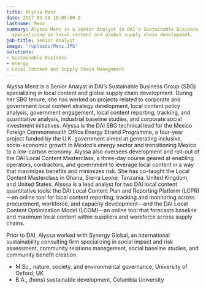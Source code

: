 ```yaml
---
title: Alyssa Menz
date: 2017-03-30 18:05:00 Z
lastname: Menz
summary: Alyssa Menz is a Senior Analyst in DAI’s Sustainable Business Group (SBG)
  specializing in local content and global supply chain development.
job-title: Senior Analyst
image: "/uploads/Menz.JPG"
solutions:
- Sustainable Business
- energy
- Local Content and Supply Chain Management
---
```


Alyssa Menz is a Senior Analyst in DAI’s Sustainable Business Group (SBG) specializing in local content and global supply chain development. During her SBG tenure, she has worked on projects related to corporate and government local content strategy development, local content policy analysis, government engagement, local content reporting, tracking, and quantitative analysis, industrial baseline studies, and corporate social investment initiatives. Alyssa is the DAI SBG technical lead for the Mexico Foreign Commonwealth Office Energy Strand Programme, a four-year project funded by the U.K. government aimed at generating inclusive, socio-economic growth in Mexico’s energy sector and transitioning Mexico to a low-carbon economy. Alyssa also oversees development and roll-out of the DAI Local Content Masterclass, a three-day course geared at enabling operators, contractors, and government to leverage local content in a way that maximizes benefits and minimizes risk. She has co-taught the Local Content Masterclass in Ghana, Sierra Leone, Tanzania, United Kingdom, and United States. Alyssa is a lead analyst for two DAI local content quantitative tools: the DAI Local Content Plan and Reporting Platform (LCPR)—an online tool for local content reporting, tracking and monitoring across procurement, workforce, and capacity development—and the DAI Local Content Optimization Model (LCOM)—an online tool that forecasts baseline and maximum local content within suppliers and workforce across supply chains. 
 
Prior to DAI, Alyssa worked with Synergy Global, an international sustainability consulting firm specializing in social impact and risk assessment, community relations management, social baseline studies, and community benefit creation. 
 
* M.Sc., nature, society, and environmental governance, University of Oxford, UK
* B.A., (hons) sustainable development, Columbia University